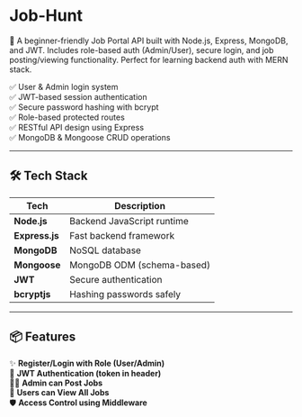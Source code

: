 # Job-Hunt
🔐 A beginner-friendly Job Portal API built with Node.js, Express, MongoDB, and JWT. Includes role-based auth (Admin/User), secure login, and job posting/viewing functionality. Perfect for learning backend auth with MERN stack.


✅ User & Admin login system  
✅ JWT-based session authentication  
✅ Secure password hashing with bcrypt  
✅ Role-based protected routes  
✅ RESTful API design using Express  
✅ MongoDB & Mongoose CRUD operations

---

## 🛠 Tech Stack

| Tech         | Description                |
|--------------|----------------------------|
| **Node.js**  | Backend JavaScript runtime |
| **Express.js** | Fast backend framework     |
| **MongoDB**  | NoSQL database              |
| **Mongoose** | MongoDB ODM (schema-based) |
| **JWT**      | Secure authentication      |
| **bcryptjs** | Hashing passwords safely   |

---

## 📦 Features

✨ **Register/Login with Role (User/Admin)**  
🔐 **JWT Authentication (token in header)**  
🧑‍💼 **Admin can Post Jobs**  
👀 **Users can View All Jobs**  
🛡️ **Access Control using Middleware**  
